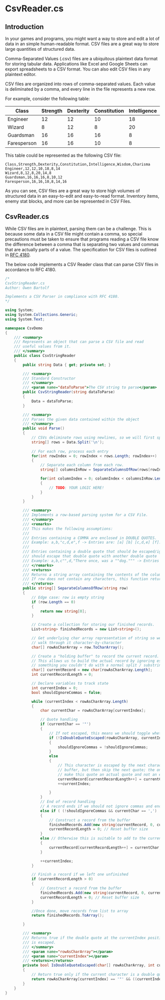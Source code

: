 # CsvReader.cs

## Introduction

In your games and programs, you might want a way to store and edit a lot of data in an simple human-readable format. CSV files are a great way to store large quantities of structured data.

Comma-Separated Values (.csv) files are a ubiquitous plaintext data format for storing tabular data. Applications like Excel and Google Sheets can export spreadsheets to a CSV format. You can also edit CSV files in any plaintext editor.

CSV files are organized into rows of comma-separated values. Each value is deliminated by a comma, and every line in the file represents a new row.

For example, consider the following table:

| Class       | Strength | Dexterity | Constitution | Intelligence | Wisdom | Charisma |
|-------------|----------|-----------|--------------|--------------|--------|----------|
| Engineer    | 12       | 12        | 10           | 18           | 8      | 14       |
| Wizard      | 8        | 12        | 8            | 20           | 14     | 8        |
| Guardsman   | 16       | 16        | 16           | 8            | 10     | 12       |
| Faresperson | 16       | 16        | 10           | 8            | 14     | 16       |

This table could be represented as the following CSV file:

```
Class,Strength,Dexterity,Constitution,Intelligence,Wisdom,Charisma
Engineer,12,12,10,18,8,14
Wizard,8,12,8,20,14,8
Guardsman,16,16,16,8,10,12
Faresperson,16,16,10,8,14,16
```
As you can see, CSV files are a great way to store high volumes of structured data in an easy-to-edit and easy-to-read format. Inventory items, enemy stat blocks, and more can be represented in CSV Files.

## CsvReader.cs

While CSV files are in plaintext, parsing them can be a challenge. This is because some data in a CSV file might contain a comma, so special precautions must be taken to ensure that programs reading a CSV file know the difference between a comma that is separating two values and commas that are actually parts of a value. The specification for CSV files is outlined in [RFC 4180](https://datatracker.ietf.org/doc/html/rfc4180).

The below code implements a CSV Reader class that can parse CSV files in accordance to RFC 4180.

```csharp
/*
CsvStringReader.cs
Author: Owen Bartolf

Implements a CSV Parser in compliance with RFC 4180.
*/

using System;
using System.Collections.Generic;
using System.Text;

namespace CsvDemo
{
    /// <summary>
    /// Represents an object that can parse a CSV file and read
    /// useful values from it.
    /// </summary>
    public class CsvStringReader
    {
        public string Data { get; private set; }

        /// <summary>
        /// Standard Constructor
        /// </summary>
        /// <param name="dataToParse">The CSV string to parse</param>
        public CsvStringReader(string dataToParse)
        {
            Data = dataToParse;
        }

        /// <summary>
        /// Parses the given data contained within the object
        /// </summary>
        public void Parse()
        {
            // CSVs deliminate rows using newlines, so we will first split along newlines to get the rows.
            string[] rows = Data.Split('\n');
            
            // For each row, process each entry
            for(int rowIndex = 0; rowIndex < rows.Length; rowIndex++)
            {
                // Separate each column from each row.
                string[] columnsInRow = SeparateColumnsOfRow(rows[rowIndex]);

                for(int columnIndex = 0; columnIndex < columnsInRow.Length; columnIndex++)
                {
                    // TODO: YOUR LOGIC HERE!
                }
            }
        }

        /// <summary>
        /// Implements a row-based parsing system for a CSV File.
        /// </summary>
        /// <remarks>
        /// This makes the following assumptions:
        /// 
        /// Entries containing a COMMA are enclosed in DOUBLE QUOTES.
        /// Example: a,b,"c,d,e",f -> Entries are: [a] [b] [c,d,e] [f].
        /// 
        /// Entries containing a double quote that should be escaped/ignored
        /// should escape that double quote with another double quote
        /// Example: a,b,c"",d,"There once, was a ""dog.""" -> Entries are: [a] [b] [c"] [d] [There once, was a "dog."]
        /// </remarks>
        /// <returns>
        /// Returns a string array containing the contents of the columns of the CSV.
        /// If row does not contain any characters, this function returns an empty string array.
        /// </returns>
        public string[] SeparateColumnsOfRow(string row)
        {
            // Edge case: row is empty string
            if (row.Length == 0)
            {
                return new string[0];
            }

            // Create a collection for storing our finished records.
            List<string> finishedRecords = new List<string>();

            // Get underlying char array representation of string so we can
            // walk through it character-by-character
            char[] rowAsCharArray = row.ToCharArray();

            // Create a "holding buffer" to record the current record.
            // This allows us to build the actual record by ignoring escape characters;
            // something you couldn't do with a normal split / substring operation.
            char[] currentRecord = new char[rowAsCharArray.Length];
            int currentRecordLength = 0;

            // Declare variables to track state
            int currentIndex = 0;
            bool shouldIgnoreCommas = false;

            while (currentIndex < rowAsCharArray.Length)
            {
                char currentChar = rowAsCharArray[currentIndex];

                // Quote handling
                if (currentChar == '"')
                {
                    // If not escaped, this means we should toggle whether we are ignoring commas or not.
                    if (!IsDoubleQuoteEscaped(rowAsCharArray, currentIndex))
                    {
                        shouldIgnoreCommas = !shouldIgnoreCommas;
                    }
                    else
                    {
                        // This character is escaped by the next character. Add this character to the
                        // buffer, but then skip the next quote; the only purpose of the next quote is
                        // make this quote an actual quote and not an escape.
                        currentRecord[currentRecordLength++] = currentChar;
                        ++currentIndex;

                    }
                }
                // End of record handling
                // A record ends if we should not ignore commas and encounter one, we reach the end of the line, or we reach the end of the string.
                else if ( (!shouldIgnoreCommas && currentChar == ',') || currentChar == '\n')
                {
                    // Construct a record from the buffer
                    finishedRecords.Add(new string(currentRecord, 0, currentRecordLength));
                    currentRecordLength = 0; // Reset buffer size
                }
                else // Otherwise this is suitable to add to the current buffer.
                {
                    currentRecord[currentRecordLength++] = currentChar;
                }

                ++currentIndex;
            }

            // Finish a record if we left one unfinished
            if (currentRecordLength > 0)
            {
                // Construct a record from the buffer
                finishedRecords.Add(new string(currentRecord, 0, currentRecordLength));
                currentRecordLength = 0; // Reset buffer size
            }

            //Once done, move records from list to array
            return finishedRecords.ToArray();

        }

        /// <summary>
        /// Returns true if the double quote at the currentIndex position of the rowAsCharArray
        /// is escaped.
        /// </summary>
        /// <param name="rowAsCharArray"></param>
        /// <param name="currentIndex"></param>
        /// <returns></returns>
        private bool IsDoubleQuoteEscaped(char[] rowAsCharArray, int currentIndex)
        {
            // Return true only if the current character is a double quote, another character exists in the array, and that character is also a double quote.
            return rowAsCharArray[currentIndex] == '"' && ((currentIndex + 1) < rowAsCharArray.Length)  && rowAsCharArray[currentIndex + 1] == '"';
        }
    }
}

```